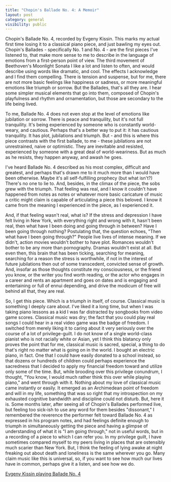 ```yaml
---
title: "Chopin's Ballade No. 4: A Memoir"
layout: post
category: general
visibility: public
---
```


Chopin's Ballade No. 4, recorded by Evgeny Kissin. This marks my actual first time losing it to a classical piano piece, and just bawling my eyes out. Chopin's Ballades - specifically No. 1 and No. 4 - are the first pieces I've listened to, that make more sense to me to describe in the language of emotions from a first-person point of view. The third movement of Beethoven's Moonlight Sonata I like a lot and listen to often, and would describe using words like dramatic, and cool. The effects I acknowledge and I find them compelling. There is tension and suspense, but for me, there are not more basic feelings like happiness or sadness, or more meaningful emotions like triumph or sorrow. But the Ballades, that's all they are. I hear some simpler musical elements that go into them, composed of Chopin's playfulness and rhythm and ornamentation, but those are secondary to the life being lived.

To me, Ballade No. 4 does not even stop at the level of emotions like jubilation or sorrow. There is peace and tranquility, but it's not full tranquility. It's being experienced by someone who is constantly world-weary, and cautious. Perhaps that's a better way to put it: it has cautious tranquility. It has plot, jubilations and triumph. But - and this is where this piece contrasts with the first ballade, to me - these jubilations are not unrestrained, naive or optimistic. They are inevitable and resisted, experienced by someone with a great deal of world-weariness. But as much as he resists, they happen anyway, and awash he goes.

I've heard Ballade No. 4 described as his most complex, difficult and greatest, and perhaps that's drawn me to it much more than I would have been otherwise. Maybe it's all self-fulfilling prophecy (but what isn't?) There's no one to lie to. And, besides, in the climax of the piece, the sobs grew with the triumph. That feeling was real, and I know it couldn't have happened from notes as notes or whatever more basic caricature of music a critic might claim is capable of articulating a piece this beloved. I know it came from the meaning I experienced in the piece, as I experienced it.

And, if that feeling wasn't real, what is?  If the stress and depression I have felt living in New York, with everything right and wrong with it, hasn't been real, then what have I been doing and going through in between? Have I been going through nothing? Postulating that, the question echoes, "Then what have I been going through?" People live lives of intense meaning. If we didn't, action movies wouldn't bother to have plot. Romances wouldn't bother to be any more than pornography. Dramas wouldn't exist at all. But even then, this brain that has been ticking, searching for meaning, searching for a reason the stress is worthwhile, if not in the interest of future jubilations then out of some transcedent, convicted sense of growth. And, insofar as those thoughts constitute my consciousness, or the friend you know, or the writer you find worth reading, or the actor who engages in a career and rents an apartment and goes on dates and is engaging and entertaining or full of ennui depending, and drive the modicum of free will behind all that, they are real.

So, I get this piece. Which is a triumph in itself, of course. Classical music is something I deeply care about. I've liked it a long time, but when I was taking piano lessons as a kid I was far distracted by songbooks from video game scores. Classical music was dry; the fact that you could play real songs I could hear in a real video game was the badge of freedom. I switched from merely liking it to caring about it very seriously over the course of a lot of privilege-guilt. I do not know of a single world-class pianist who is not racially white or Asian, yet I think this blatancy only proves the point that for me, classical music is sacred, special, a thing to do that's right no matter what is going on in the world. I bought an electric piano, in fact. One that I could have easily donated to a school instead, so that dozens or hundreds of children could perhaps experience the sacredness that I decided to apply my financial freedom toward and utilize only some of the time. But, while brooding over this privilege conundrum, I thought, "You know, I would much rather think this over while playing piano," and went through with it. Nothing about my love of classical music came instantly or easily. It emerged as an Archimedean point of freedom and will in my life, something that was so right that my introspection on my exhausted cognitive bandwidth and discipline could not disturb. But, here it is. Some months later, after seeing all of Chopin's Ballades performed live, but feeling too sick-ish to use any word for them besides "dissonant," I remembered the reverence the performer felt toward Ballade No. 4 as expressed in his program notes, and had feelings definite enough to triumph in simultaneously getting the piece and having a glimpse of understanding of what it is "I am going through," not in useful words, but in a recording of a piece to which I can refer you. In my privilege guilt, I have sometimes compared myself to my peers living in places that are ostensibly much scarier than New York. But, I think the feeling of lying awake at night freaking out about death and loneliness is the same wherever you go. Many claim music like this is universal, so, if you want to see how much our lives have in common, perhaps give it a listen, and see how we do.

[Evgeny Kissin playing Ballade No. 4](http://grooveshark.com/s/Ballade+No+4+Op+52/18WzF5?src=5)